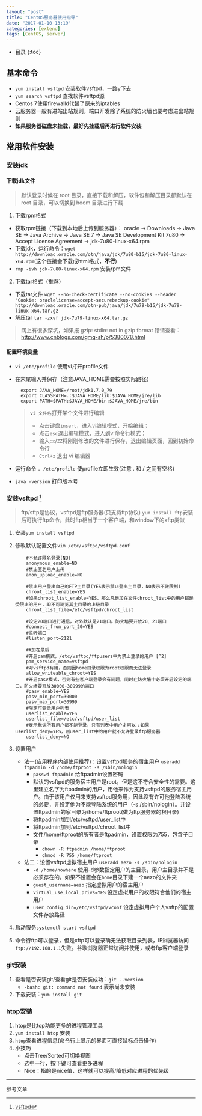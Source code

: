 ```yaml
---
layout: "post"
title: "CentOS服务器使用指导"
date: "2017-01-10 13:19"
categories: [extend]
tags: [CentOS, server]
---
```


* 目录
{:toc}

## 基本命令

- `yum install vsftpd` 安装软件vsftpd，一路y下去
- `yum search vsftpd` 查找软件vsftpd源
- Centos 7使用firewalld代替了原来的iptables
- 云服务器一般有进站出站规则，端口开发除了系统的防火墙也要考虑进出站规则
- **如果服务器磁盘未挂载，最好先挂载后再进行软件安装**

## 常用软件安装

### 安装jdk

#### 下载jdk文件

> 默认登录时候在 root 目录，直接下载和解压，软件包和解压目录都默认在 root 目录，可以切换到 hoom 目录进行下载

1. 下载rpm格式
  - 获取rpm链接（下载到本地后上传到服务器）： oracle -> Downloads -> Java SE -> Java Archive -> Java SE 7 -> Java SE Development Kit 7u80 -> Accept License Agreement -> jdk-7u80-linux-x64.rpm
  - 下载jdk，运行命令：`wget http://download.oracle.com/otn/java/jdk/7u80-b15/jdk-7u80-linux-x64.rpm`(这个链接会下载成html格式，**不行**)
  - `rmp -ivh jdk-7u80-linux-x64.rpm` 安装rpm文件
2. 下载tar格式（推荐）
  - 下载tar文件 `wget --no-check-certificate --no-cookies --header "Cookie: oraclelicense=accept-securebackup-cookie" http://download.oracle.com/otn-pub/java/jdk/7u79-b15/jdk-7u79-linux-x64.tar.gz`
  - 解压tar `tar -zxvf jdk-7u79-linux-x64.tar.gz`
  > 网上有很多深坑，如果报 gzip: stdin: not in gzip format 错请查看：http://www.cnblogs.com/gmq-sh/p/5380078.html

#### 配置环境变量
- `vi /etc/profile` 使用vi打开profile文件
- 在末尾输入并保存（注意JAVA_HOME需要按照实际路径）
  ```linux
    export JAVA_HOME=/root/jdk1.7.0_79
    export CLASSPATH=.:$JAVA_HOME/lib:$JAVA_HOME/jre/lib
    export PATH=$PATH:$JAVA_HOME/bin:$JAVA_HOME/jre/bin
  ```
  > `vi 文件名`打开某个文件进行编辑
  > - 点击键盘`insert`，进入vi编辑模式，开始编辑；
  > - 点击`esc`退出编辑模式，进入到vi命令行模式；
  > - 输入`:x`/`ZZ`将刚刚修改的文件进行保存，退出编辑页面，回到初始命令行
  > - `Ctrl+z` 退出 vi 编辑器

- 运行命令 `. /etc/profile` 使profile立即生效(注意 . 和 / 之间有空格)
- `java -version` 打印版本号

### 安装vsftpd [^1]

> ftp/sftp是协议，vsftpd是ftp服务器(只支持ftp协议)
> `yum install ftp`安装后可执行ftp命令，此时ftp相当于一个客户端，和window下的xftp类似

1. 安装`yum install vsftpd`
2. 修改默认配置文件`vim /etc/vsftpd/vsftpd.conf`

    ```
        #不允许匿名登录(NO)
        anonymous_enable=NO
        #禁止匿名用户上传
        anon_upload_enable=NO

        #禁止用户登出自己的FTP主目录(YES表示禁止登出主目录，NO表示不做限制)
        chroot_list_enable=YES
        #如果chroot_list_enable=YES，那么凡是加在文件chroot_list中的用户都是受限止的用户，即不可浏览其主目录的上级目录
        chroot_list_file=/etc/vsftpd/chroot_list

        #设定20端口进行通信，对外默认是21端口。防火墙要开放20、21端口
        #connect_from_port_20=YES
        #监听端口
        #listen_port=2121

        ##加在最后
        #开启pam模式，/etc/vsftpd/ftpusers中为禁止登录的用户 [^2]
        pam_service_name=vsftpd
        #对vsftpd有用，否则因home目录权限为root权限而无法登录
        allow_writeable_chroot=YES
        #开启pasv模式，否则有些客户端登录会有问题，同时在防火墙中必须开启设定的端口，防火墙要开放30000-30999的端口
        #pasv_enable=YES
        pasv_min_port=30000
        pasv_max_port=30999
        #限定可登录用户列表
        userlist_enable=YES
        userlist_file=/etc/vsftpd/user_list
        #表示默认所有用户都不能登录，只有列表中用户才可以；如果userlist_deny=YES，则user_list中的用户就不允许登录ftp服务器
        userlist_deny=NO

    ```

3. 设置用户
    - 法一(应用程序内部使用推荐)：设置vsftpd服务的宿主用户 `useradd ftpadmin -d /home/ftproot -s /sbin/nologin`
        - `passwd ftpadmin` 给ftpadmin设置密码
        - 默认的vsftpd的服务宿主用户是root，但是这不符合安全性的需要。这里建立名字为ftpadmin的用户，用他来作为支持vsftpd的服务宿主用户。由于该用户仅用来支持vsftpd服务用，因此没有许可他登陆系统的必要，并设定他为不能登陆系统的用户（-s /sbin/nologin）。并设置ftpadmin的家目录为/home/ftproot(做为ftp服务器的根目录)
        - 将ftpadmin加到/etc/vsftpd/user_list中
        - 将ftpadmin加到/etc/vsftpd/chroot_list中
        - 文件/home/ftproot的所有者是ftpadmin，设置权限为755，包含子目录
            - `chown -R ftpadmin /home/ftproot`
            - `chmod -R 755 /home/ftproot`
    - 法二：设置vsftpd虚拟宿主用户 `useradd aezo -s /sbin/nologin`
        - `-d /home/nowhere` 使用-d参数指定用户的主目录，用户主目录并不是必须存在的。如果不设置会在`home`目录下建一个aezo的文件夹
        - `guest_username=aezo` 指定虚拟用户的宿主用户
        - `virtual_use_local_privs=YES` 设定虚拟用户的权限符合他们的宿主用户
        - `user_config_dir=/etc/vsftpd/vconf` 设定虚拟用户个人vsftp的配置文件存放路径
4. 启动服务`systemctl start vsftpd`
5. 命令行ftp可以登录，但是xftp可以登录确无法获取目录列表，IE浏览器访问`ftp://192.168.1.1`失败。谷歌浏览器正常访问并使用，或者ftp客户端登录


### git安装

1. 查看是否安装git/查看git是否安装成功：`git --version`
    - `-bash: git: command not found` 表示尚未安装
2. 下载安装：`yum install git`

### htop安装

1. htop是比top功能更多的进程管理工具
2. `yum install htop` 安装
3. `htop`查看进程信息(命令行上显示的界面可直接鼠标点击操作)
4. 小技巧
    - 点击Tree/Sorted可切换视图
    - 选中一行，按下键可查看更多进程
    - Nice：指的是nice值，这样就可以提高/降低对应进程的优先级





---

参考文章

[^1]: [vsftpd](http://www.cnblogs.com/hhuai/archive/2011/02/12/1952647.html)
[^2]: [ftp 530 Permission denied](http://www.cnblogs.com/GaZeon/p/5393853.html)
